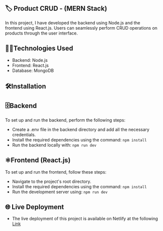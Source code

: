 ## 🏷️ Product CRUD - (MERN Stack)
In this project, I have developed the backend using Node.js and the frontend using React.js. Users can seamlessly perform CRUD operations on products through the user interface.

## 👨‍💻Technologies Used

- Backend: Node.js
- Frontend: React.js
- Database: MongoDB

## 🛠️Installation

## 🗄️Backend
To set up and run the backend, perform the following steps:

- Create a .env file in the backend directory and add all the necessary credentials.
- Install the required dependencies using the command: ```npm install```
- Run the backend locally with: ```npm run dev```

## ⚛️Frontend (React.js)

To set up and run the frontend, follow these steps:

- Navigate to the project's root directory.
- Install the required dependencies using the command: ```npm install```
- Run the development server using: ```npm run dev```

## 🌐 Live Deployment
- The live deployment of this project is available on Netlify at the following [Link](https://65870bf8215c8c9f7e6c9bba--glistening-tartufo-f948db.netlify.app/)

